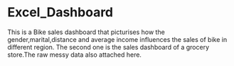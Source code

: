 # Excel_Dashboard
This is a Bike sales dashboard that picturises how the gender,marital,distance and average income influences the sales of bike in different region.
The second one is the sales dashboard of a grocery store.The raw messy data also attached here.
